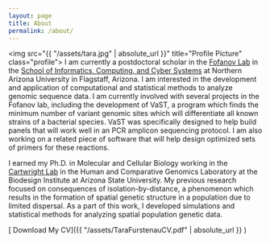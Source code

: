 ```yaml
---
layout: page
title: About
permalink: /about/
---
```


<img src="{{ "/assets/tara.jpg" | absolute_url }}" title="Profile Picture" class="profile">
I am currently a postdoctoral scholar in the [Fofanov Lab](http://www.fofanovlab.us/) in the [School of Informatics, Computing, and Cyber Systems](http://nau.edu/siccs/) at Northern Arizona University in Flagstaff, Arizona. I am interested in the development and application of computational and statistical methods to analyze genomic sequence data. I am currently involved with several projects in the Fofanov lab, including the development of VaST, a program which finds the minimum number of variant genomic sites which will differentiate all known strains of a bacterial species. VaST was specifically designed to help build panels that will work well in an PCR amplicon sequencing protocol. I am also working on a related piece of software that will help design optimized sets of primers for these reactions.
  		  
I earned my Ph.D. in Molecular and Cellular Biology working in the [Cartwright Lab](http://cartwrig.ht) in the Human and Comparative Genomics Laboratory at the Biodesign Institute at Arizona State University. My previous research focused on consequences of isolation-by-distance, a phenomenon which results in the formation of spatial genetic structure in a population due to limited dispersal. As a part of this work, I developed simulations and statistical methods for analyzing spatial population genetic data.


[<i class="glyphicon glyphicon-download-alt" style="color:myblue"></i> Download My CV]({{  "/assets/TaraFurstenauCV.pdf" | absolute_url }} )
